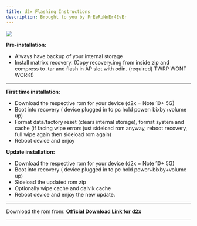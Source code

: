 ```yaml
---
title: d2x Flashing Instructions 
description: Brought to you by FrEeRuNnEr4EvEr
---
```


<a href="#"><img align="center" img src="/assets/installation.png" /></a>

**Pre-installation:**
- Always have backup of your internal storage
- Install matrixx recovery. (Copy recovery.img from inside zip and compress to .tar and flash in AP slot with odin. (required) TWRP WONT WORK!)

----
**First time installation:**
- Download the respective rom for your device (d2x = Note 10+ 5G)
- Boot into recovery ( device plugged in to pc hold power+bixby+volume up)
- Format data/factory reset (clears internal storage), format system and cache (if facing wipe errors just sideload rom anyway, reboot recovery, full wipe again then sideload rom again)
- Reboot device and enjoy

**Update installation:**
- Download the respective rom for your device (d2x = Note 10+ 5G)
- Boot into recovery ( device plugged in to pc hold power+bixby+volume up)
- Sideload the updated rom zip
- Optionally wipe cache and dalvik cache
- Reboot device and enjoy the new update.

----
Download the rom from: [**Official Download Link for d2x**](https://sourceforge.net/projects/projectmatrixx/files/Android-14/d2x/)

----
